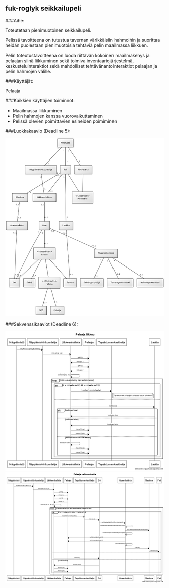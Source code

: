 ## fuk-roglyk seikkailupeli

###Aihe:

Toteutetaan pienimuotoinen seikkailupeli.

Pelissä tavoitteena on tutustua tavernan värikkäisiin hahmoihin ja suorittaa
heidän puolestaan pienimuotoisia tehtäviä pelin maailmassa liikkuen.

Pelin toteutustavoitteena on luoda riittävän kokoinen maailmakehys ja pelaajan siinä liikkuminen sekä toimiva inventaariojärjestelmä, keskusteluinteraktiot sekä mahdolliset tehtävänantointeraktiot pelaajan ja pelin hahmojen välille.

###Käyttäjät:

Pelaaja

###Kaikkien käyttäjien toiminnot:

- Maailmassa liikkuminen
- Pelin hahmojen kanssa vuorovaikuttaminen
- Pelissä olevien poimittavien esineiden poimiminen

###Luokkakaavio (Deadline 5):

![Luokkaakavio DL 5](Luokkakaavio_v4.png)

###Sekvenssikaaviot (Deadline 6):

![Sekvenssikaavio DL_6](sekvenssikaavio_pelaaja_liikkuu_v2.png)
![Sekvenssikaavio DL_6](sekvenssikaavio_pelaaja_vaihtaa_aluetta_v2.png)
